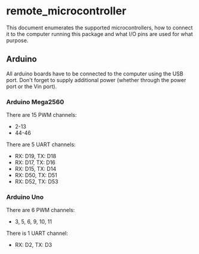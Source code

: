 # remote_microcontroller

This document enumerates the supported microcontrollers, how to connect it to the computer running this package and what I/O pins are used for what purpose.

## Arduino

All arduino boards have to be connected to the computer using the USB port.
Don't forget to supply additional power (whether through the power port or
the Vin port).

### Arduino Mega2560

There are 15 PWM channels:

- 2-13
- 44-46

There are 5 UART channels:

- RX: D19, TX: D18
- RX: D17, TX: D16
- RX: D15, TX: D14
- RX: D50, TX: D51
- RX: D52, TX: D53

### Arduino Uno

There are 6 PWM channels:

- 3, 5, 6, 9, 10, 11

There is 1 UART channel:

- RX: D2, TX: D3